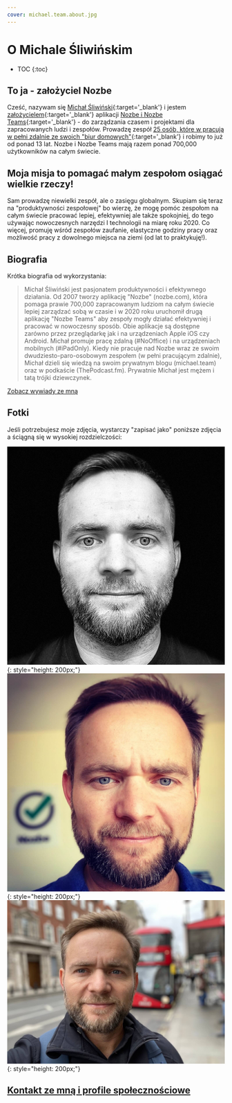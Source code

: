 ```yaml
---
cover: michael.team.about.jpg
---
```


# O Michale Śliwińskim

* TOC
{:toc}

## To ja - założyciel Nozbe

Cześć, nazywam się [Michał Śliwiński](https://sliwinski.com/){:target='_blank'} i jestem [założycielem](https://nozbe.com/pl/michael){:target='_blank'} aplikacji [Nozbe i Nozbe Teams](https://nozbe.com/pl/){:target='_blank'} - do zarządzania czasem i projektami dla zapracowanych ludzi i zespołów. Prowadzę zespół [25 osób, które w pracują w pełni zdalnie ze swoich "biur domowych"](https://nozbe.com/pl/about){:target='_blank'} i robimy to już od ponad 13 lat. Nozbe i Nozbe Teams mają razem ponad 700,000 użytkowników na całym świecie.

## Moja misja to pomagać małym zespołom osiągać wielkie rzeczy!

Sam prowadzę niewielki zespół, ale o zasięgu globalnym. Skupiam się teraz na "produktywności zespołowej" bo wierzę, że mogę pomóc zespołom na całym świecie pracować lepiej, efektywniej ale także spokojniej, do tego używając nowoczesnych narzędzi I technologii na miarę roku 2020. Co więcej, promuję wśród zespołów zaufanie, elastyczne godziny pracy oraz możliwość pracy z dowolnego miejsca na ziemi (od lat to praktykuję!).

## Biografia

Krótka biografia od wykorzystania:

> Michał Śliwiński jest pasjonatem produktywności i efektywnego działania. Od 2007 tworzy aplikację "Nozbe" (nozbe.com), która pomaga prawie 700,000 zapracowanym ludziom na całym świecie lepiej zarządzać sobą w czasie i w 2020 roku uruchomił drugą aplikację "Nozbe Teams" aby zespoły mogły działać efektywniej i pracować w nowoczesny sposób. Obie aplikacje są dostępne zarówno przez przeglądarkę jak i na urządzeniach Apple iOS czy Android. Michał promuje pracę zdalną (#NoOffice) i na urządzeniach mobilnych (#iPadOnly). Kiedy nie pracuje nad Nozbe wraz ze swoim dwudziesto-paro-osobowym zespołem (w pełni pracującym zdalnie), Michał dzieli się wiedzą na swoim prywatnym blogu (michael.team) oraz w podkaście (ThePodcast.fm). Prywatnie Michał jest mężem i tatą trójki dziewczynek.

[Zobacz wywiady ze mną](/pl/tag/gosc)

## Fotki

Jeśli potrzebujesz moje zdjęcia, wystarczy "zapisać jako" poniższe zdjęcia a ściągną się w wysokiej rozdzielczości:

![Michael Black](/img/michael.black.jpg){: style="height: 200px;"} ![Michael Team](/img/michael.team.jpg){: style="height: 200px;"} ![Michael London](/img/michael.london.jpg){: style="height: 200px;"}

## [Kontakt ze mną i profile społecznościowe](/pl/kontakt)